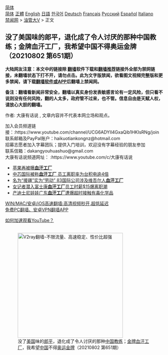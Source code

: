  <!-- 面包屑导航 --> <div class="breadcrumb"><!-- GTranslate: https://gtranslate.io/ -->  <div class="switcher notranslate">  <div class="selected">  <a href="#" onclick="return false;"> 简体</a>  </div>  <div class="option">  <a href="https://www.bannedbook.org" onclick="doGTranslate('zh-CN|zh-CN');jQuery('div.switcher div.selected a').html(jQuery(this).html());return false;" title="简体中文" class="nturl selected"> 简体</a>  <a href="https://www.bannedbook.org/zh-tw/" onclick="doGTranslate('zh-CN|zh-TW');jQuery('div.switcher div.selected a').html(jQuery(this).html());return false;" title="繁體中文" class="nturl"> 正體</a>  <a href="https://www.bannedbook.org/en/" onclick="doGTranslate('zh-CN|en');jQuery('div.switcher div.selected a').html(jQuery(this).html());return false;" title="English" class="nturl"> English</a>  <a href="https://www.bannedbook.org/ja/" onclick="doGTranslate('zh-CN|ja');jQuery('div.switcher div.selected a').html(jQuery(this).html());return false;" title="日本語" class="nturl"> 日語</a>  <a href="https://www.bannedbook.org/ko/" onclick="doGTranslate('zh-CN|ko');jQuery('div.switcher div.selected a').html(jQuery(this).html());return false;" title="한국어" class="nturl"> 한국어</a>  <a href="https://www.bannedbook.org/de/" onclick="doGTranslate('zh-CN|de');jQuery('div.switcher div.selected a').html(jQuery(this).html());return false;" title="Deutsch" class="nturl"> Deutsch</a>  <a href="https://www.bannedbook.org/fr/" onclick="doGTranslate('zh-CN|fr');jQuery('div.switcher div.selected a').html(jQuery(this).html());return false;" title="Français" class="nturl"> Français</a>  <a href="https://www.bannedbook.org/ru/" onclick="doGTranslate('zh-CN|ru');jQuery('div.switcher div.selected a').html(jQuery(this).html());return false;" title="Русский" class="nturl"> Русский</a>  <a href="https://www.bannedbook.org/es/" onclick="doGTranslate('zh-CN|es');jQuery('div.switcher div.selected a').html(jQuery(this).html());return false;" title="Español" class="nturl"> Español</a>  <a href="https://www.bannedbook.org/it/" onclick="doGTranslate('zh-CN|it');jQuery('div.switcher div.selected a').html(jQuery(this).html());return false;" title="Italiano" class="nturl"> Italiano</a>  </div>  </div>      <div class='breadcrumb-sub'><!-- Breadcrumb NavXT 6.3.0 --> <a href="https://www.bannedbook.org/" class="home">禁闻网</a> &gt; <a href="https://www.bannedbook.org/bnews/sohnews/" class="category">油管大V</a> &gt; 正文</div></div><h2>没了美国味的郎平，退化成了令人讨厌的那种中国教练；金牌血汗工厂，我希望中国不得奥运金牌（20210802 第651期）</h2> <p class="notice"><b>大陆网友注意：本文中的链接除 <a href="https://github.com/bannedbook/fanqiang" >翻墙</a>软件下载和<a href="https://github.com/killgcd/justmysocks/blob/master/README.md">翻墙推荐</a>链接外全部为禁网链接，未翻墙状态下打不开，请勿点击。此为文字版禁闻，欲看图文视频完整版和更多禁闻，请下载<a href="https://github.com/bannedbook/fanqiang">翻墙软件或APP</a>后翻墙上禁闻网。</p><p>备注：翻墙看新闻非常安全，翻墙以真实身份发表敏感言论有一定风险，但只看不说则没有任何风险，翻的人太多，政府管不过来，也不管。信息自由是天赋人权，请放心大胆的翻墙。</b></p>  <div class="entry"> <p>作者: 大康有话说 , 文章内容并不代表本网立场和观点。</p> <figure></figure> <p>加入会员频道链接：:https://www.youtube.com/channel/UCG6ADYIl4GxaQib1HKIsRNg/join<br /> 联系邮箱及PayPal账户：haikuotiankongnz@hotmail.com<br /> 招募志愿者加入字幕团队；提供入门培训，欢迎没有字幕经验的朋友参加<br /> 联系信箱：dakangyouhuashuo@gmail.com<br /> 大康有话说频道网址： :https://www.youtube.com/c/大康有话说</p>  <ul class='op-related-articles' title='相关阅读'> <li><a href='https://www.bannedbook.org/bnews/cnnews/20201110/1428870.html' target='_blank'>苹果再被曝<b>血汗工厂</b></a></li> <li><a href='https://www.bannedbook.org/bnews/comments/20200802/1373664.html' target='_blank'>中芯国际被称<b>血汗工厂</b> 员工离职率为台积电逾4倍</a></li> <li><a href='https://www.bannedbook.org/bnews/cbnews/20200302/1286991.html' target='_blank'>名为“援疆”实为“劳动” 83国际公司涉及维吾尔人<b>血汗工厂</b></a></li> <li><a href='https://www.bannedbook.org/bnews/baitai/20190303/1090557.html' target='_blank'>女记者潜入富士康<b>血汗工厂</b>员工时薪$15爆离职潮</a></li> <li><a href='https://www.bannedbook.org/bnews/baitai/20181209/1044297.html' target='_blank'>产迪士尼娃娃广东<b>血汗工厂</b>遭爆超时接触有毒化学品</a></li> </ul> <p class="texttj"> <a href="https://github.com/bannedbook/fanqiang/wiki/V2ray%E6%9C%BA%E5%9C%BA" target="_blank">WIN/MAC/安卓/iOS高速翻墙:高清视频秒开,超低延迟</a><br/> <a href="https://github.com/bannedbook/fanqiang/wiki/%E7%A6%81%E9%97%BB%E7%BD%91%E5%AE%89%E5%8D%93%E7%BF%BB%E5%A2%99%E6%96%B0%E9%97%BBAPP" target="_blank">免费PC翻墙、安卓VPN翻墙APP</a></p><p><a href='https://www.bannedbook.org/bnews/topimagenews/20180409/925596.html' target='_blank'>如何加速观看YouTube？ </a></p>  <figure class='op-interactive'><br/><a href="https://github.com/bannedbook/fanqiang/wiki/V2ray%E6%9C%BA%E5%9C%BA"><img src="https://raw.githubusercontent.com/bannedbook/fanqiang/master/v2ss/images/v2free.jpg" width="336" alt="V2ray翻墙-不限流量、高速稳定、性价比超强"></a><br/><figcaption>没了<a href="https://www.bannedbook.org/bnews/tag/%e7%be%8e%e5%9b%bd/" class="st_tag internal_tag" rel="tag" title="标签 美国 下的日志">美国</a>味的<a href="https://www.bannedbook.org/bnews/tag/%e9%83%8e%e5%b9%b3/" class="st_tag internal_tag" rel="tag" title="标签 郎平 下的日志">郎平</a>，退化成了令人讨厌的那种<span class='wp_keywordlink_affiliate'><a href="https://www.bannedbook.org/" title="中国" target="_blank">中国</a></span><a href="https://www.bannedbook.org/bnews/tag/%E6%95%99%E7%BB%83/" class="st_tag internal_tag" rel="tag" title="标签 教练 下的日志">教练</a>；<a href="https://www.bannedbook.org/bnews/tag/%e9%87%91%e7%89%8c/" class="st_tag internal_tag" rel="tag" title="标签 金牌 下的日志">金牌</a><a href="https://www.bannedbook.org/bnews/tag/%E8%A1%80%E6%B1%97%E5%B7%A5%E5%8E%82/" class="st_tag internal_tag" rel="tag" title="标签 血汗工厂 下的日志">血汗工厂</a>，我希望<a href="https://www.bannedbook.org/bnews/tag/%E4%B8%AD%E5%9B%BD/" class="st_tag internal_tag" rel="tag" title="标签 中国 下的日志">中国</a>不得<a href="https://www.bannedbook.org/bnews/tag/%e5%a5%a5%e8%bf%90%e9%87%91%e7%89%8c/" class="st_tag internal_tag" rel="tag" title="标签 奥运金牌 下的日志">奥运金牌</a>（20210802 第651期）</figcaption></figure> </p><a name='sharetosocial'></a>  <div style="margin-bottom:5px;padding-bottom:5px;clear:both"> <div id="archive-pix-1" class="banner-ads"> <!-- AuctionX Display platform tag START --> <div id="26318x728x90x621x_ADSLOT2" clicktrack="%%CLICK_URL_ESC%%"></div> <!-- AuctionX Display platform tag END --> </div> <div id="archive-pix-2" class="banner-ads"> <!-- AuctionX Display platform tag START --> <div id="26315x300x250x621x_ADSLOT2" clicktrack="%%CLICK_URL_ESC%%"></div> <!-- AuctionX Display platform tag END --> </div> </div>  <div id="archive-pix-1" class="banner-ads"> <!-- AuctionX Display platform tag START --> <div id="26318x728x90x621x_ADSLOT3" clicktrack="%%CLICK_URL_ESC%%"></div> <!-- AuctionX Display platform tag END --> </div> </div><!--END ENTRY--> 
